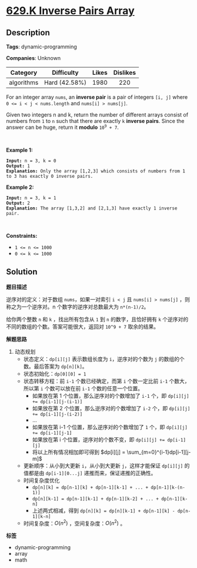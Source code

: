 # [629.K Inverse Pairs Array](https://leetcode.com/problems/k-inverse-pairs-array/description/)

## Description

**Tags**: dynamic-programming

**Companies**: Unknown

|  Category  |  Difficulty   | Likes | Dislikes |
| :--------: | :-----------: | :---: | :------: |
| algorithms | Hard (42.58%) | 1980  |   220    |

<p>For an integer array <code>nums</code>, an <strong>inverse pair</strong> is a pair of integers <code>[i, j]</code> where <code>0 &lt;= i &lt; j &lt; nums.length</code> and <code>nums[i] &gt; nums[j]</code>.</p>
<p>Given two integers n and k, return the number of different arrays consist of numbers from <code>1</code> to <code>n</code> such that there are exactly <code>k</code> <strong>inverse pairs</strong>. Since the answer can be huge, return it <strong>modulo</strong> <code>10<sup>9</sup> + 7</code>.</p>
<p>&nbsp;</p>
<p><strong class="example">Example 1:</strong></p>
<pre><code><strong>Input:</strong> n = 3, k = 0
<strong>Output:</strong> 1
<strong>Explanation:</strong> Only the array [1,2,3] which consists of numbers from 1 to 3 has exactly 0 inverse pairs.</code></pre>
<p><strong class="example">Example 2:</strong></p>
<pre><code><strong>Input:</strong> n = 3, k = 1
<strong>Output:</strong> 2
<strong>Explanation:</strong> The array [1,3,2] and [2,1,3] have exactly 1 inverse pair.</code></pre>
<p>&nbsp;</p>
<p><strong>Constraints:</strong></p>
<ul>
  <li><code>1 &lt;= n &lt;= 1000</code></li>
  <li><code>0 &lt;= k &lt;= 1000</code></li>
</ul>

## Solution

**题目描述**

逆序对的定义：对于数组 `nums`，如果一对索引 `i < j` 且 `nums[i] > nums[j]` ，则称之为一个逆序对。n 个数字的逆序对总数最大为 `n*(n-1)/2`。

给你两个整数 `n` 和 `k` ，找出所有包含从 `1` 到 `n` 的数字，且恰好拥有 `k` 个逆序对的不同的数组的个数。答案可能很大，返回对 `10^9 + 7` 取余的结果。

**解题思路**

1. 动态规划
   - 状态定义：`dp[i][j]` 表示数组长度为 `i`，逆序对的个数为 `j` 的数组的个数。最后答案为 `dp[n][k]`。
   - 状态初始化：`dp[0][0] = 1`
   - 状态转移方程：前 `i-1` 个数已经确定，而第 `i` 个数一定比前 `i-1` 个数大，所以第 `i` 个数可以放在前 `i-1` 个数的任意一个位置。
     - 如果放在第 1 个位置，那么逆序对的个数增加了 `i-1` 个，即 `dp[i][j] += dp[i-1][j-(i-1)]`
     - 如果放在第 2 个位置，那么逆序对的个数增加了 `i-2` 个，即 `dp[i][j] += dp[i-1][j-(i-2)]`
     - ...
     - 如果放在第 i-1 个位置，那么逆序对的个数增加了 `1` 个，即 `dp[i][j] += dp[i-1][j-1]`
     - 如果放在第 i 个位置，逆序对的个数不变，即 `dp[i][j] += dp[i-1][j]`
     - 将以上所有情况相加即可得到 $dp[i][j] = \sum_{m=0}^{i-1}dp[i-1][j-m]$
   - 更新顺序：从小到大更新 `i`，从小到大更新 `j`，这样才能保证 `dp[i][j]` 的值都是由 `dp[i-1][0...j]` 递推而来，保证递推的正确性。
   - 时间复杂度优化
     - `dp[n][k] = dp[n-1][k] + dp[n-1][k-1] + ... + dp[n-1][k-(n-1)]`
     - `dp[n][k-1] = dp[n-1][k-1] + dp[n-1][k-2] + ... + dp[n-1][k-n]`
     - 上述两式相减，得到 `dp[n][k] = dp[n][k-1] + dp[n-1][k] - dp[n-1][k-n]`
   - 时间复杂度：$O(n^2)$ ，空间复杂度：$O(n^2)$ 。

**标签**

- dynamic-programming
- array
- math
